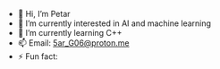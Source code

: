 - 👋 Hi, I’m Petar
- 👀 I’m currently interested in AI and machine learning
- 🌱 I’m currently learning C++
- 📫 Email: 5ar_G06@proton.me
- ⚡ Fun fact: 
